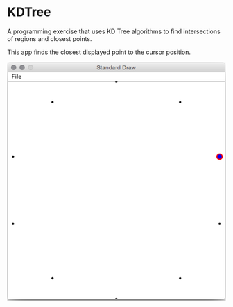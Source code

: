 # KDTree
A programming exercise that uses KD Tree algorithms to find intersections of regions and closest points.

This app finds the closest displayed point to the cursor position.

![screen shot](https://github.com/WriterZephos/KDTree/blob/master/kdtree.png?raw=true)
